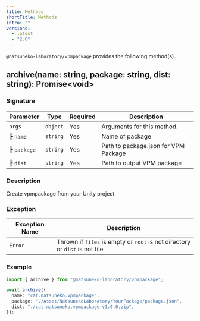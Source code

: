 ```yaml
---
title: Methods
shortTitle: Methods
intro: ""
versions:
  - latest
  - "2.0"
---
```


`@natsuneko-laboratory/vpmpackage` provides the following method(s).

## archive(name: string, package: string, dist: string): Promise&lt;void&gt;

### Signature

| Parameter   | Type     | Required | Description                          |
| ----------- | -------- | -------- | ------------------------------------ |
| `args`      | `object` | Yes      | Arguments for this method.           |
| ┣ `name`    | `string` | Yes      | Name of package                      |
| ┣ `package` | `string` | Yes      | Path to package.json for VPM Package |
| ┣ `dist`    | `string` | Yes      | Path to output VPM package           |

### Description

Create vpmpackage from your Unity project.

### Exception

| Exception Name | Description                                                                 |
| -------------- | --------------------------------------------------------------------------- |
| `Error`        | Thrown if `files` is empty or `root` is not directory or `dist` is not file |

### Example

```typescript
import { archive } from "@natsuneko-laboratory/vpmpackage";

await archive({
  name: "cat.natsuneko.vpmpackage",
  package: "./Asset/NatsunekoLaboratory/YourPackage/package.json",
  dist: "./cat.natsuneko.vpmpackage-v1.0.0.zip",
});
```
